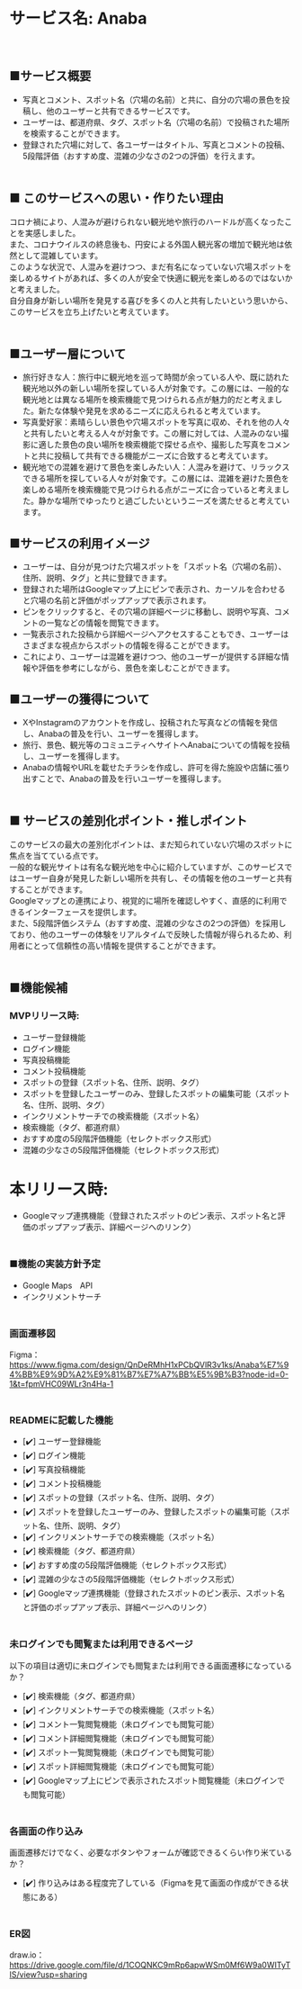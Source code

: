 # サービス名: Anaba  
　  
## ■サービス概要  
* 写真とコメント、スポット名（穴場の名前）と共に、自分の穴場の景色を投稿し、他のユーザーと共有できるサービスです。  　　　
* ユーザーは、都道府県、タグ、スポット名（穴場の名前）で投稿された場所を検索することができます。  　
* 登録された穴場に対して、各ユーザーはタイトル、写真とコメントの投稿、5段階評価（おすすめ度、混雑の少なさの2つの評価）を行えます。  
　  
## ■ このサービスへの思い・作りたい理由  
 コロナ禍により、人混みが避けられない観光地や旅行のハードルが高くなったことを実感しました。  
 また、コロナウイルスの終息後も、円安による外国人観光客の増加で観光地は依然として混雑しています。  
 このような状況で、人混みを避けつつ、まだ有名になっていない穴場スポットを楽しめるサイトがあれば、多くの人が安全で快適に観光を楽しめるのではないかと考えました。  
 自分自身が新しい場所を発見する喜びを多くの人と共有したいという思いから、このサービスを立ち上げたいと考えています。  
　  
## ■ユーザー層について  
* 旅行好きな人：旅行中に観光地を巡って時間が余っている人や、既に訪れた観光地以外の新しい場所を探している人が対象です。この層には、一般的な観光地とは異なる場所を検索機能で見つけられる点が魅力的だと考えました。新たな体験や発見を求めるニーズに応えられると考えています。  
* 写真愛好家：素晴らしい景色や穴場スポットを写真に収め、それを他の人々と共有したいと考える人々が対象です。この層に対しては、人混みのない撮影に適した景色の良い場所を検索機能で探せる点や、撮影した写真をコメントと共に投稿して共有できる機能がニーズに合致すると考えています。  
* 観光地での混雑を避けて景色を楽しみたい人：人混みを避けて、リラックスできる場所を探している人々が対象です。この層には、混雑を避けた景色を楽しめる場所を検索機能で見つけられる点がニーズに合っていると考えました。静かな場所でゆったりと過ごしたいというニーズを満たせると考えています。  　　
　  
## ■サービスの利用イメージ  
* ユーザーは、自分が見つけた穴場スポットを「スポット名（穴場の名前）、住所、説明、タグ」と共に登録できます。  
* 登録された場所はGoogleマップ上にピンで表示され、カーソルを合わせると穴場の名前と評価がポップアップで表示されます。  　　
* ピンをクリックすると、その穴場の詳細ページに移動し、説明や写真、コメントの一覧などの情報を閲覧できます。  　　
* 一覧表示された投稿から詳細ページへアクセスすることもでき、ユーザーはさまざまな視点からスポットの情報を得ることができます。  　　
* これにより、ユーザーは混雑を避けつつ、他のユーザーが提供する詳細な情報や評価を参考にしながら、景色を楽しむことができます。  　　
　  
## ■ユーザーの獲得について  
* XやInstagramのアカウントを作成し、投稿された写真などの情報を発信し、Anabaの普及を行い、ユーザーを獲得します。  
* 旅行、景色、観光等のコミュニティへサイトへAnabaについての情報を投稿し、ユーザーを獲得します。  
* Anabaの情報やURLを載せたチラシを作成し、許可を得た施設や店舗に張り出すことで、Anabaの普及を行いユーザーを獲得します。  
　  
## ■ サービスの差別化ポイント・推しポイント  
このサービスの最大の差別化ポイントは、まだ知られていない穴場のスポットに焦点を当てている点です。  
一般的な観光サイトは有名な観光地を中心に紹介していますが、このサービスではユーザー自身が発見した新しい場所を共有し、その情報を他のユーザーと共有することができます。  
Googleマップとの連携により、視覚的に場所を確認しやすく、直感的に利用できるインターフェースを提供します。  
また、5段階評価システム（おすすめ度、混雑の少なさの2つの評価）を採用しており、他のユーザーの体験をリアルタイムで反映した情報が得られるため、利用者にとって信頼性の高い情報を提供することができます。  
　  
## ■機能候補  
### MVPリリース時:  
* ユーザー登録機能  
* ログイン機能  　
* 写真投稿機能  　　
* コメント投稿機能  　　
* スポットの登録（スポット名、住所、説明、タグ）  
* スポットを登録したユーザーのみ、登録したスポットの編集可能（スポット名、住所、説明、タグ）　
* インクリメントサーチでの検索機能（スポット名）  
* 検索機能（タグ、都道府県）  
* おすすめ度の5段階評価機能（セレクトボックス形式）  
* 混雑の少なさの5段階評価機能（セレクトボックス形式）
# 本リリース時:  
* Googleマップ連携機能（登録されたスポットのピン表示、スポット名と評価のポップアップ表示、詳細ページへのリンク）  
　 
### ■機能の実装方針予定  
* Google Maps　API  
* インクリメントサーチ  
　  
### 画面遷移図  
Figma：https://www.figma.com/design/QnDeRMhH1xPCbQVlR3v1ks/Anaba%E7%94%BB%E9%9D%A2%E9%81%B7%E7%A7%BB%E5%9B%B3?node-id=0-1&t=fpmVHC09WLr3n4Ha-1  
　  
### READMEに記載した機能  
- [✔️] ユーザー登録機能  
- [✔️] ログイン機能  
- [✔️] 写真投稿機能  
- [✔️] コメント投稿機能  
- [✔️] スポットの登録（スポット名、住所、説明、タグ）  
- [✔️] スポットを登録したユーザーのみ、登録したスポットの編集可能（スポット名、住所、説明、タグ）  
- [✔️] インクリメントサーチでの検索機能（スポット名）  
- [✔️] 検索機能（タグ、都道府県）  
- [✔️] おすすめ度の5段階評価機能（セレクトボックス形式）  
- [✔️] 混雑の少なさの5段階評価機能（セレクトボックス形式）  
- [✔️] Googleマップ連携機能（登録されたスポットのピン表示、スポット名と評価のポップアップ表示、詳細ページへのリンク）  
　  
### 未ログインでも閲覧または利用できるページ  
以下の項目は適切に未ログインでも閲覧または利用できる画面遷移になっているか？  
- [✔️] 検索機能（タグ、都道府県）  
- [✔️] インクリメントサーチでの検索機能（スポット名）  
- [✔️] コメント一覧閲覧機能（未ログインでも閲覧可能）  
- [✔️] コメント詳細閲覧機能（未ログインでも閲覧可能）  
- [✔️] スポット一覧閲覧機能（未ログインでも閲覧可能）  
- [✔️] スポット詳細閲覧機能（未ログインでも閲覧可能）  
- [✔️] Googleマップ上にピンで表示されたスポット閲覧機能（未ログインでも閲覧可能）  
　  
### 各画面の作り込み  
画面遷移だけでなく、必要なボタンやフォームが確認できるくらい作り米ているか？  
- [✔️] 作り込みはある程度完了している（Figmaを見て画面の作成ができる状態にある）  
　  
### ER図  
draw.io：https://drive.google.com/file/d/1COQNKC9mRp6apwWSm0Mf6W9a0WITyTIS/view?usp=sharing  